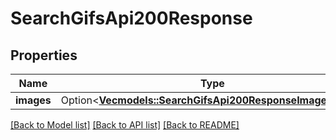 # SearchGifsApi200Response

## Properties

Name | Type | Description | Notes
------------ | ------------- | ------------- | -------------
**images** | Option<[**Vec<models::SearchGifsApi200ResponseImagesInner>**](searchGifsAPI_200_response_images_inner.md)> |  | [optional]

[[Back to Model list]](../README.md#documentation-for-models) [[Back to API list]](../README.md#documentation-for-api-endpoints) [[Back to README]](../README.md)


